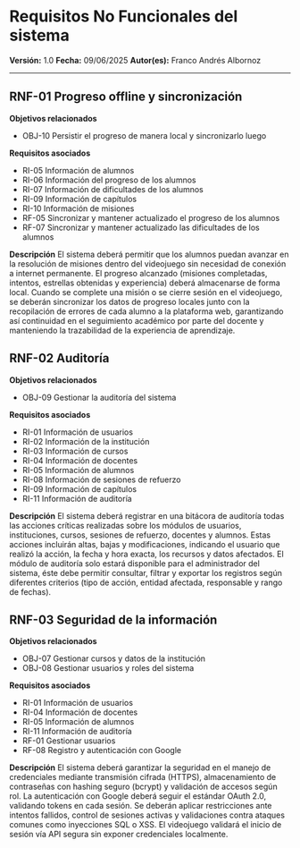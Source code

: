 # Requisitos No Funcionales del sistema

**Versión:** 1.0
**Fecha:** 09/06/2025
**Autor(es):** Franco Andrés Albornoz

---

## RNF-01 Progreso offline y sincronización

**Objetivos relacionados**

- OBJ-10 Persistir el progreso de manera local y sincronizarlo luego

**Requisitos asociados**

- RI-05 Información de alumnos
- RI-06 Información del progreso de los alumnos
- RI-07 Información de dificultades de los alumnos
- RI-09 Información de capítulos
- RI-10 Información de misiones
- RF-05 Sincronizar y mantener actualizado el progreso de los alumnos
- RF-07 Sincronizar y mantener actualizado las dificultades de los alumnos

**Descripción**
El sistema deberá permitir que los alumnos puedan avanzar en la resolución de misiones dentro del videojuego sin necesidad de conexión a internet permanente. El progreso alcanzado (misiones completadas, intentos, estrellas obtenidas y experiencia) deberá almacenarse de forma local. Cuando se complete una misión o se cierre sesión en el videojuego, se deberán sincronizar los datos de progreso locales junto con la recopilación de errores de cada alumno a la plataforma web, garantizando así continuidad en el seguimiento académico por parte del docente y manteniendo la trazabilidad de la experiencia de aprendizaje.

## RNF-02 Auditoría

**Objetivos relacionados**

- OBJ-09 Gestionar la auditoría del sistema

**Requisitos asociados**

- RI-01 Información de usuarios
- RI-02 Información de la institución
- RI-03 Información de cursos
- RI-04 Información de docentes
- RI-05 Información de alumnos
- RI-08 Información de sesiones de refuerzo
- RI-09 Información de capítulos
- RI-11 Información de auditoría

**Descripción**
El sistema deberá registrar en una bitácora de auditoría todas las acciones críticas realizadas sobre los módulos de usuarios, instituciones, cursos, sesiones de refuerzo, docentes y alumnos. Estas acciones incluirán altas, bajas y modificaciones, indicando el usuario que realizó la acción, la fecha y hora exacta, los recursos y datos afectados.
El módulo de auditoría solo estará disponible para el administrador del sistema, éste debe permitir consultar, filtrar y exportar los registros según diferentes criterios (tipo de acción, entidad afectada, responsable y rango de fechas).

## RNF-03 Seguridad de la información

**Objetivos relacionados**

- OBJ-07 Gestionar cursos y datos de la institución
- OBJ-08 Gestionar usuarios y roles del sistema

**Requisitos asociados**

- RI-01 Información de usuarios
- RI-04 Información de docentes
- RI-05 Información de alumnos
- RI-11 Información de auditoría
- RF-01 Gestionar usuarios
- RF-08 Registro y autenticación con Google

**Descripción**
El sistema deberá garantizar la seguridad en el manejo de credenciales mediante transmisión cifrada (HTTPS), almacenamiento de contraseñas con hashing seguro (bcrypt) y validación de accesos según rol. La autenticación con Google deberá seguir el estándar OAuth 2.0, validando tokens en cada sesión. Se deberán aplicar restricciones ante intentos fallidos, control de sesiones activas y validaciones contra ataques comunes como inyecciones SQL o XSS. El videojuego validará el inicio de sesión vía API segura sin exponer credenciales localmente.
